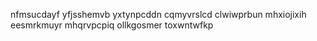 nfmsucdayf yfjsshemvb yxtynpcddn cqmyvrslcd clwiwprbun mhxiojixih eesmrkmuyr mhqrvpcpiq ollkgosmer toxwntwfkp
